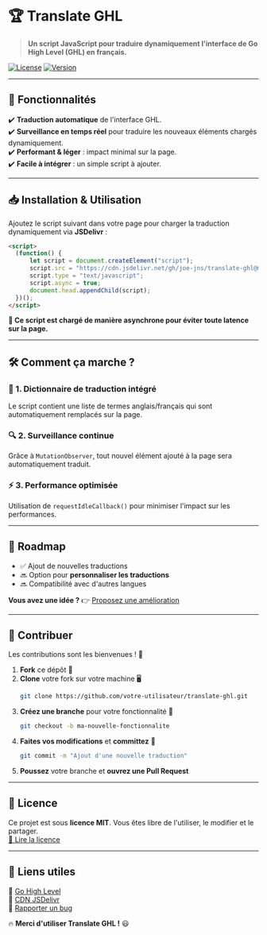 # 🏆 Translate GHL

> **Un script JavaScript pour traduire dynamiquement l'interface de Go High Level (GHL) en français.**  

[![License](https://img.shields.io/badge/License-MIT-blue.svg)](LICENSE)
[![Version](https://img.shields.io/github/v/release/joe-jns/translate-ghl)](https://github.com/joe-jns/translate-ghl/releases)

---

## 🚀 Fonctionnalités

✔️ **Traduction automatique** de l'interface GHL.  
✔️ **Surveillance en temps réel** pour traduire les nouveaux éléments chargés dynamiquement.  
✔️ **Performant & léger** : impact minimal sur la page.  
✔️ **Facile à intégrer** : un simple script à ajouter.  

---

## 📥 Installation & Utilisation

Ajoutez le script suivant dans votre page pour charger la traduction dynamiquement via **JSDelivr** :

```html
<script>
  (function() {
      let script = document.createElement("script");
      script.src = "https://cdn.jsdelivr.net/gh/joe-jns/translate-ghl@main/translation.js"; 
      script.type = "text/javascript";
      script.async = true;
      document.head.appendChild(script);
  })();
</script>
```

**🔹 Ce script est chargé de manière asynchrone pour éviter toute latence sur la page.**

---

## 🛠️ Comment ça marche ?

### 📌 1. Dictionnaire de traduction intégré  
Le script contient une liste de termes anglais/français qui sont automatiquement remplacés sur la page.

### 🔍 2. Surveillance continue  
Grâce à `MutationObserver`, tout nouvel élément ajouté à la page sera automatiquement traduit.

### ⚡ 3. Performance optimisée  
Utilisation de `requestIdleCallback()` pour minimiser l'impact sur les performances.

---

## 📅 Roadmap

- ✅ Ajout de nouvelles traductions  
- 🔜 Option pour **personnaliser les traductions**  
- 🔜 Compatibilité avec d'autres langues  

**Vous avez une idée ?** 👉 [Proposez une amélioration](https://github.com/joe-jns/translate-ghl/issues)

---

## 🤝 Contribuer

Les contributions sont les bienvenues ! 🚀  
1. **Fork** ce dépôt 🍴  
2. **Clone** votre fork sur votre machine 🖥️  
   ```sh
   git clone https://github.com/votre-utilisateur/translate-ghl.git
   ```
3. **Créez une branche** pour votre fonctionnalité 📌  
   ```sh
   git checkout -b ma-nouvelle-fonctionnalite
   ```
4. **Faites vos modifications** et **committez** 🚀  
   ```sh
   git commit -m "Ajout d'une nouvelle traduction"
   ```
5. **Poussez** votre branche et **ouvrez une Pull Request**  

---

## 📜 Licence

Ce projet est sous **licence MIT**. Vous êtes libre de l'utiliser, le modifier et le partager.  
[📄 Lire la licence](LICENSE)

---

## 🔗 Liens utiles

🔹 [Go High Level](https://www.gohighlevel.com/)  
🔹 [CDN JSDelivr](https://www.jsdelivr.com/)  
🔹 [Rapporter un bug](https://github.com/joe-jns/translate-ghl/issues)  

🔥 **Merci d'utiliser Translate GHL !** 😃